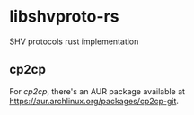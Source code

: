 # libshvproto-rs
SHV protocols rust implementation

## cp2cp
For _cp2cp_, there's an AUR package available at https://aur.archlinux.org/packages/cp2cp-git.
